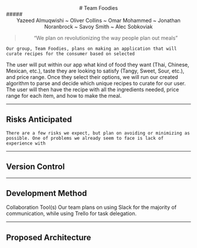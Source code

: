 <center> # Team Foodies </center>
##### <center> Yazeed Almuqwishi ~ Oliver Collins ~ Omar Mohammed ~ Jonathan Noranbrock ~ Savoy Smith ~ Alec Sobkoviak </center>

> <center> “We plan on revolutionizing the way people plan out meals” </center>

	Our group, Team Foodies, plans on making an application that will curate recipes for the consumer based on selected 

The user will put within our app what kind of food they want (Thai, Chinese, Mexican, etc.), taste they are looking to satisfy (Tangy, Sweet, Sour, etc.), and price range. Once they select their options, we will run our created algorithm to parse and decide which unique recipes to curate for our user. The user will then have the recipe with all the ingredients needed, price range for each item, and how to make the meal.

---

## Risks Anticipated
	There are a few risks we expect, but plan on avoiding or minimizing as possible. One of problems we already seem to face is lack of experience with 

---

## Version Control

---

## Development Method

Collaboration Tool(s)
Our team plans on using Slack for the majority of communication, while using Trello for task delegation.

---

## Proposed Architecture
